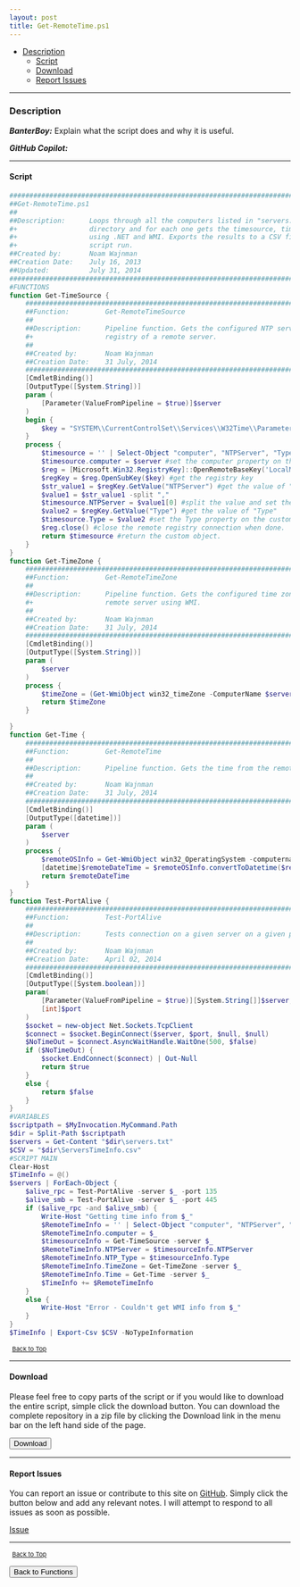 ```yaml
---
layout: post
title: Get-RemoteTime.ps1
---
```


- [Description](#description)
  - [Script](#script)
  - [Download](#download)
  - [Report Issues](#report-issues)

---

### Description

**_BanterBoy:_** Explain what the script does and why it is useful.

**_GitHub Copilot:_**

---

#### Script

```powershell
#############################################################################################
##Get-RemoteTime.ps1
##
##Description:      Loops through all the computers listed in "servers.txt" in the script
#+                  directory and for each one gets the timesource, timezone and the time
#+                  using .NET and WMI. Exports the results to a CSV file at the end of the
#+                  script run.
##Created by:       Noam Wajnman
##Creation Date:    July 16, 2013
##Updated:          July 31, 2014
##############################################################################################
#FUNCTIONS
function Get-TimeSource {
    #############################################################################################
    ##Function:         Get-RemoteTimeSource
    ##
    ##Description:      Pipeline function. Gets the configured NTP server timesource from the
    #+                  registry of a remote server.
    ##
    ##Created by:       Noam Wajnman
    ##Creation Date:    31 July, 2014
    ##############################################################################################
    [CmdletBinding()]
    [OutputType([System.String])]
    param (
        [Parameter(ValueFromPipeline = $true)]$server
    )
    begin {
        $key = "SYSTEM\\CurrentControlSet\\Services\\W32Time\\Parameters" #path/name of the reg key
    }
    process {
        $timesource = '' | Select-Object "computer", "NTPServer", "Type" #Create a custom object properties "computer", "NTPServer" and "Type"
        $timesource.computer = $server #set the computer property on the custom object
        $reg = [Microsoft.Win32.RegistryKey]::OpenRemoteBaseKey('LocalMachine', $server) #connect to the remote registry
        $regKey = $reg.OpenSubKey($key) #get the registry key
        $str_value1 = $regKey.GetValue("NTPServer") #get the value of "NTPServer"
        $value1 = $str_value1 -split ","
        $timesource.NTPServer = $value1[0] #split the value and set the NTPServer property on the custom object to the first returned timesource.
        $value2 = $regKey.GetValue("Type") #get the value of "Type"
        $timesource.Type = $value2 #set the Type property on the custom object
        $reg.close() #close the remote registry connection when done.
        return $timesource #return the custom object.
    }
}
function Get-TimeZone {
    #############################################################################################
    ##Function:         Get-RemoteTimeZone
    ##
    ##Description:      Pipeline function. Gets the configured time zone from the
    #+                  remote server using WMI.
    ##
    ##Created by:       Noam Wajnman
    ##Creation Date:    31 July, 2014
    ##############################################################################################
    [CmdletBinding()]
    [OutputType([System.String])]
    param (
        $server
    )
    process {
        $timeZone = (Get-WmiObject win32_timeZone -ComputerName $server).caption
        return $timeZone
    }

}
function Get-Time {
    #############################################################################################
    ##Function:         Get-RemoteTime
    ##
    ##Description:      Pipeline function. Gets the time from the remote server using WMI.
    ##
    ##Created by:       Noam Wajnman
    ##Creation Date:    31 July, 2014
    ##############################################################################################
    [CmdletBinding()]
    [OutputType([datetime])]
    param (
        $server
    )
    process {
        $remoteOSInfo = Get-WmiObject win32_OperatingSystem -computername $server
        [datetime]$remoteDateTime = $remoteOSInfo.convertToDatetime($remoteOSInfo.LocalDateTime)
        return $remoteDateTime
    }
}
function Test-PortAlive {
    #############################################################################################
    ##Function:         Test-PortAlive
    ##
    ##Description:      Tests connection on a given server on a given port.
    ##
    ##Created by:       Noam Wajnman
    ##Creation Date:    April 02, 2014
    ##############################################################################################
    [CmdletBinding()]
    [OutputType([System.boolean])]
    param(
        [Parameter(ValueFromPipeline = $true)][System.String[]]$server,
        [int]$port
    )
    $socket = new-object Net.Sockets.TcpClient
    $connect = $socket.BeginConnect($server, $port, $null, $null)
    $NoTimeOut = $connect.AsyncWaitHandle.WaitOne(500, $false)
    if ($NoTimeOut) {
        $socket.EndConnect($connect) | Out-Null
        return $true
    }
    else {
        return $false
    }
}
#VARIABLES
$scriptpath = $MyInvocation.MyCommand.Path
$dir = Split-Path $scriptpath
$servers = Get-Content "$dir\servers.txt"
$CSV = "$dir\ServersTimeInfo.csv"
#SCRIPT MAIN
Clear-Host
$TimeInfo = @()
$servers | ForEach-Object {
    $alive_rpc = Test-PortAlive -server $_ -port 135
    $alive_smb = Test-PortAlive -server $_ -port 445
    if ($alive_rpc -and $alive_smb) {
        Write-Host "Getting time info from $_"
        $RemoteTimeInfo = '' | Select-Object "computer", "NTPServer", "NTP_Type", "TimeZone", "Time"
        $RemoteTimeInfo.computer = $_
        $timesourceInfo = Get-TimeSource -server $_
        $RemoteTimeInfo.NTPServer = $timesourceInfo.NTPServer
        $RemoteTimeInfo.NTP_Type = $timesourceInfo.Type
        $RemoteTimeInfo.TimeZone = Get-TimeZone -server $_
        $RemoteTimeInfo.Time = Get-Time -server $_
        $TimeInfo += $RemoteTimeInfo
    }
    else {
        Write-Host "Error - Couldn't get WMI info from $_"
    }
}
$TimeInfo | Export-Csv $CSV -NoTypeInformation
```

<span style="font-size:11px;"><a href="#"><i class="fas fa-caret-up" aria-hidden="true" style="color: white; margin-right:5px;"></i>Back to Top</a></span>

---

#### Download

Please feel free to copy parts of the script or if you would like to download the entire script, simple click the download button. You can download the complete repository in a zip file by clicking the Download link in the menu bar on the left hand side of the page.

<button class="btn" type="submit" onclick="window.open('/PowerShell/functions/time/Get-RemoteTime.ps1')">
    <i class="fa fa-cloud-download-alt">
    </i>
        Download
</button>

---

#### Report Issues

You can report an issue or contribute to this site on <a href="https://github.com/BanterBoy/scripts-blog/issues">GitHub</a>. Simply click the button below and add any relevant notes. I will attempt to respond to all issues as soon as possible.

<!-- Place this tag where you want the button to render. -->

<a class="github-button" href="https://github.com/BanterBoy/scripts-blog/issues/new?title=Get-RemoteTime.ps1&body=There is a problem with this function. Please find details below." data-show-count="true" aria-label="Issue BanterBoy/scripts-blog on GitHub">Issue</a>

---

<span style="font-size:11px;"><a href="#"><i class="fas fa-caret-up" aria-hidden="true" style="color: white; margin-right:5px;"></i>Back to Top</a></span>

<a href="/menu/_pages/functions.html">
    <button class="btn">
        <i class='fas fa-reply'>
        </i>
            Back to Functions
    </button>
</a>

[1]: http://ecotrust-canada.github.io/markdown-toc
[2]: https://github.com/googlearchive/code-prettify
